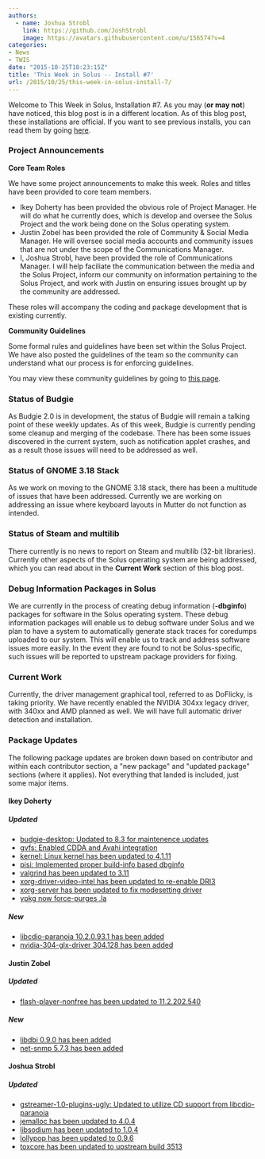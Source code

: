 ```yaml
---
authors:
  - name: Joshua Strobl
    link: https://github.com/JoshStrobl
    image: https://avatars.githubusercontent.com/u/156574?v=4
categories:
- News
- TWIS
date: "2015-10-25T18:23:15Z"
title: 'This Week in Solus -- Install #7'
url: /2015/10/25/this-week-in-solus-install-7/
---
```

 

Welcome to This Week in Solus, Installation #7. As you may (**or may not**) have noticed, this blog post is in a different location. As of this blog post, these installations are official. If you want to see previous installs, you can read them by 
going [here](http://joshuastrobl.com/tag/this-week-in-solus/).

### Project Announcements

**Core Team Roles**

We have some project announcements to make this week. Roles and titles have been provided to core team members.

- Ikey Doherty has been provided the obvious role of Project Manager. He will do what he currently does, which is develop and oversee the Solus Project and the work being done on the Solus operating system.
- Justin Zobel has been provided the role of Community & Social Media Manager. He will oversee social media accounts and community issues that are not under the scope of the Communications Manager.
- I, Joshua Strobl, have been provided the role of Communications Manager. I will help faciliate the communication between the media and the Solus Project, inform our community on information pertaining to the Solus Project, and work 
with Justin on ensuring issues brought up by the community are addressed.

These roles will accompany the coding and package development that is existing currently.

**Community Guidelines**

Some formal rules and guidelines have been set within the Solus Project. We have also posted the guidelines of the team so the community can understand what our process is for enforcing guidelines.

You may view these community guidelines by going to [this page](https://wiki.solus-project.com/Community_Guidelines).

### Status of Budgie

As Budgie 2.0 is in development, the status of Budgie will remain a talking point of these weekly updates. As of this week, Budgie is currently pending some cleanup and merging of the codebase. There has been some issues discovered in the current 
system, such as notification applet crashes, and as a result those issues will need to be addressed as well.

### Status of GNOME 3.18 Stack

As we work on moving to the GNOME 3.18 stack, there has been a multitude of issues that have been addressed. Currently we are working on addressing an issue where keyboard layouts in Mutter do not function as intended.

### Status of Steam and multilib

There currently is no news to report on Steam and multilib (32-bit libraries). Currently other aspects of the Solus operating system are being addressed, which you can read about in the **Current Work** section of this blog post.

### Debug Information Packages in Solus

We are currently in the process of creating debug information (**-dbginfo**) packages for software in the Solus operating system. These debug information packages will enable us to debug software under Solus and we plan to have a system to 
automatically generate stack traces for coredumps uploaded to our system. This will enable us to track and address software issues more easily. In the event they are found to not be Solus-specific, such issues will be reported to upstream package 
providers for fixing.

### Current Work

Currently, the driver management graphical tool, referred to as DoFlicky, is taking priority. We have recently enabled the NVIDIA 304xx legacy driver, with 340xx and AMD planned as well. We will have full automatic driver detection and installation.

### Package Updates

The following package updates are broken down based on contributor and within each contributor section, a "new package" and "updated package" sections (where it applies). Not everything that landed is included, just some major items.

#### Ikey Doherty

##### Updated

- [budgie-desktop: Updated to 8.3 for maintenence updates](https://git.solus-project.com/packages/budgie-desktop/commit/?id=e3d30fd6f970cb83fa964b3b83f3fa5d13ae992b)
- [gvfs: Enabled CDDA and Avahi integration](https://git.solus-project.com/packages/gvfs/commit/?id=3e030bc8c36e713530713f1a9ffe6edb1d233742)
- [kernel: Linux kernel has been updated to 4.1.11](https://git.solus-project.com/packages/kernel/commit/?id=b2203d7ba01e1ee1b865da1cad73ef4773c1a20c)
- [pisi: Implemented proper build-info based dbginfo](https://git.solus-project.com/packages/pisi/commit/?id=ac8bfcfd454db21e93965010bcaaa8332d08e5b9)
- [valgrind has been updated to 3.11](https://git.solus-project.com/packages/valgrind/commit/?id=798c17f0c43af5fb4537f4a28d8674378d10aa70)
- [xorg-driver-video-intel has been updated to re-enable DRI3](https://git.solus-project.com/packages/xorg-driver-video-intel/commit/?id=3aeaabf09cd2dabedad71bfd4b56660be178a756)
- [xorg-server has been updated to fix modesetting driver](https://git.solus-project.com/packages/xorg-server/commit/?id=f245e21d592c405fb41fc165ce454644a5ca2d03)
- [ypkg now force-purges .la](https://git.solus-project.com/packages/ypkg/commit/?id=60472e3986d15fcd6b5c9ae203c7a0b80e1e9768)

##### New

- [libcdio-paranoia 10.2.0.93.1 has been added](https://git.solus-project.com/packages/libcdio-paranoia/commit/?id=19ff5ca5b2a8acc5928708cf3b2a64a6533efe85)
- [nvidia-304-glx-driver 304.128 has been added](https://git.solus-project.com/packages/nvidia-304-glx-driver/commit/?id=1b2ee1e928299055e58af78095520fc3342d9b22)

#### Justin Zobel

##### Updated

- [flash-player-nonfree has been updated to 11.2.202.540](https://git.solus-project.com/packages/flash-player-nonfree/commit/?id=3e9e84f4b149fff0a321ae476f430733a772cd68)

##### New

- [libdbi 0.9.0 has been added](https://git.solus-project.com/packages/libdbi/commit/?id=a882ad0e13324342d44a43490500d2482f9c586d)
- [net-snmp 5.7.3 has been added](https://git.solus-project.com/packages/net-snmp/commit/?id=667856c031c6b86731e3a8cecc1c1e0e678a43f8)

#### Joshua Strobl

##### Updated

-  [gstreamer-1.0-plugins-ugly: Updated to utilize CD support from libcdio-paranoia](https://git.solus-project.com/packages/gstreamer-1.0-plugins-ugly/commit/?id=c1f3360a18e439ba36f4d43622b8ef27ab9671fe)
-  [jemalloc has been updated to 4.0.4](https://git.solus-project.com/packages/jemalloc/commit/?id=4218c0107db972479903ab69a1c01cf625ccf08d)
-  [libsodium has been updated to 1.0.4](https://git.solus-project.com/packages/libsodium/commit/?id=362b8133258f5f3e88deda3eb6cfa33cf4d588bb)
-  [lollypop has been updated to 0.9.6](https://git.solus-project.com/packages/lollypop/commit/?id=e1b08f1a1cbb827757121feebc1500198ed34b06)
-  [toxcore has been updated to upstream build 3513](https://git.solus-project.com/packages/toxcore/commit/?id=0ebc4f5eade23bc5c58cc7709fdf512e3aa6e3eb)